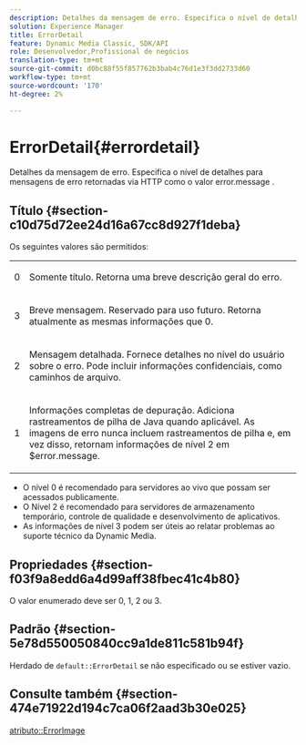 ```yaml
---
description: Detalhes da mensagem de erro. Especifica o nível de detalhes para mensagens de erro retornadas via HTTP como o valor error.message .
solution: Experience Manager
title: ErrorDetail
feature: Dynamic Media Classic, SDK/API
role: Desenvolvedor,Profissional de negócios
translation-type: tm+mt
source-git-commit: d0bc88f55f857762b3bab4c76d1e3f3dd2733d60
workflow-type: tm+mt
source-wordcount: '170'
ht-degree: 2%

---
```



# ErrorDetail{#errordetail}

Detalhes da mensagem de erro. Especifica o nível de detalhes para mensagens de erro retornadas via HTTP como o valor error.message .

## Título {#section-c10d75d72ee24d16a67cc8d927f1deba}

Os seguintes valores são permitidos:

<table id="simpletable_7904444FF9F14D678F05094CA9E45664"> 
 <tr class="strow"> 
  <td class="stentry"> <p>0 </p></td> 
  <td class="stentry"> <p>Somente título. Retorna uma breve descrição geral do erro. </p></td> 
 </tr> 
 <tr class="strow"> 
  <td class="stentry"> <p>3 </p></td> 
  <td class="stentry"> <p>Breve mensagem. Reservado para uso futuro. Retorna atualmente as mesmas informações que 0. </p></td> 
 </tr> 
 <tr class="strow"> 
  <td class="stentry"> <p>2 </p></td> 
  <td class="stentry"> <p>Mensagem detalhada. Fornece detalhes no nível do usuário sobre o erro. Pode incluir informações confidenciais, como caminhos de arquivo. </p></td> 
 </tr> 
 <tr class="strow"> 
  <td class="stentry"> <p>1 </p></td> 
  <td class="stentry"> <p>Informações completas de depuração. Adiciona rastreamentos de pilha de Java quando aplicável. As imagens de erro nunca incluem rastreamentos de pilha e, em vez disso, retornam informações de nível 2 em <span class="codeph"> $error.message</span>. </p></td> 
 </tr> 
</table>

* O nível 0 é recomendado para servidores ao vivo que possam ser acessados publicamente.
* O Nível 2 é recomendado para servidores de armazenamento temporário, controle de qualidade e desenvolvimento de aplicativos.
* As informações de nível 3 podem ser úteis ao relatar problemas ao suporte técnico da Dynamic Media.

## Propriedades {#section-f03f9a8edd6a4d99aff38fbec41c4b80}

O valor enumerado deve ser 0, 1, 2 ou 3.

## Padrão {#section-5e78d550050840cc9a1de811c581b94f}

Herdado de `default::ErrorDetail` se não especificado ou se estiver vazio.

## Consulte também {#section-474e71922d194c7ca06f2aad3b30e025}

[atributo::ErrorImage](../../../../../ir-api/material-cat/image-rendering-api-ref/c-ir-material-catalog/c-ir-attributes-reference/r-ir-errorimage.md#reference-b58bdaba96074c52802ca8dc54bfe2f0)
